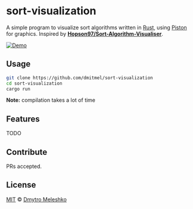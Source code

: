 # sort-visualization

A simple program to visualize sort algorithms written in [Rust](https://www.rust-lang.org/), using [Piston](http://www.piston.rs/) for graphics. Inspired by [**Hopson97/Sort-Algorithm-Visualiser**](https://github.com/Hopson97/Sort-Algorithm-Visualiser).

[![Demo](https://i.imgur.com/ZYRd4x7.gif)](https://gist.github.com/dmitmel/f8664421b547577065912c3246f4c1e9)

## Usage

```bash
git clone https://github.com/dmitmel/sort-visualization
cd sort-visualization
cargo run
```

**Note:** compilation takes a lot of time

## Features

TODO

## Contribute

PRs accepted.

## License

[MIT](LICENSE) © [Dmytro Meleshko](https://github.com/dmitmel)
